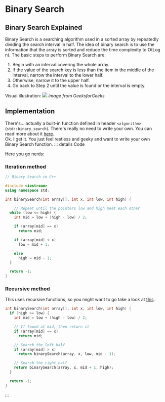 # Binary Search

## Binary Search Explained

Binary Search is a searching algorithm used in a sorted array by repeatedly dividing the search interval in half. The idea of binary search is to use the information that the array is sorted and reduce the time complexity to O(Log n). The basic steps to perform Binary Search are:

1. Begin with an interval covering the whole array.
2. If the value of the search key is less than the item in the middle of the interval, narrow the interval to the lower half.
3. Otherwise, narrow it to the upper half.
4. Go back to Step 2 until the value is found or the interval is empty.

Visual illustration:
![](https://www.geeksforgeeks.org/wp-content/uploads/Binary-Search.png)
_Image from GeeksforGeeks_

## Implementation

There's... actually a built-in function defined in header `<algorithm>` (`std::binary_search`).
There's really no need to write your own. You can read more about it [here](https://en.cppreference.com/w/cpp/algorithm/binary_search). <br>
Ok. I get it. You just feel restless and geeky and want to write your own Binary Search function.
::: details Code

Here you go nerds:

### Iteration method

```cpp
// Binary Search in C++

#include <iostream>
using namespace std;

int binarySearch(int array[], int x, int low, int high) {

	// Repeat until the pointers low and high meet each other
  while (low <= high) {
    int mid = low + (high - low) / 2;

    if (array[mid] == x)
      return mid;

    if (array[mid] < x)
      low = mid + 1;

    else
      high = mid - 1;
  }

  return -1;
}
```

### Recursive method

This uses recursive functions, so you might want to go take a look at [this](/guide/more-adv/rf.md).

```cpp
int binarySearch(int array[], int x, int low, int high) {
  if (high >= low) {
    int mid = low + (high - low) / 2;

    // If found at mid, then return it
    if (array[mid] == x)
      return mid;

    // Search the left half
    if (array[mid] > x)
      return binarySearch(array, x, low, mid - 1);

    // Search the right half
    return binarySearch(array, x, mid + 1, high);
  }

  return -1;
}
```

:::
